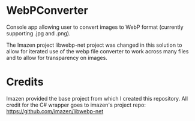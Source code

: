 # WebPConverter
Console app allowing user to convert images to WebP format (currently supporting .jpg and .png).

The Imazen project libwebp-net project was changed in this solution to allow for iterated use of the webp file converter to work across many files and to allow for transparency on images.




# Credits
Imazen provided the base project from which I created this repository. All credit for the C# wrapper goes to imazen's project repo: https://github.com/imazen/libwebp-net
